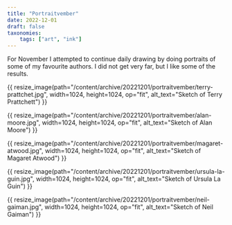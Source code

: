 ```yaml
---
title: "Portraitvember"
date: 2022-12-01
draft: false
taxonomies:
    tags: ["art", "ink"]
---
```

For November I attempted to continue daily drawing by doing portraits of some of my favourite authors. I did not get very far, but I like some of the results.

 {{ resize_image(path="/content/archive/20221201/portraitvember/terry-prattchet.jpg", width=1024, height=1024, op="fit", alt_text="Sketch of Terry Prattchett") }}

 {{ resize_image(path="/content/archive/20221201/portraitvember/alan-moore.jpg", width=1024, height=1024, op="fit", alt_text="Sketch of Alan Moore") }}

 {{ resize_image(path="/content/archive/20221201/portraitvember/magaret-atwood.jpg", width=1024, height=1024, op="fit", alt_text="Sketch of Magaret Atwood") }}

 {{ resize_image(path="/content/archive/20221201/portraitvember/ursula-la-guin.jpg", width=1024, height=1024, op="fit", alt_text="Sketch of Ursula La Guin") }}

 {{ resize_image(path="/content/archive/20221201/portraitvember/neil-gaiman.jpg", width=1024, height=1024, op="fit", alt_text="Sketch of Neil Gaiman") }}
